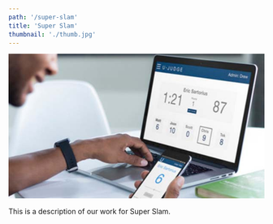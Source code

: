 ```yaml
---
path: '/super-slam'
title: 'Super Slam'
thumbnail: './thumb.jpg'
---
```


![Super slam](thumb.jpg)

This is a description of our work for Super Slam.